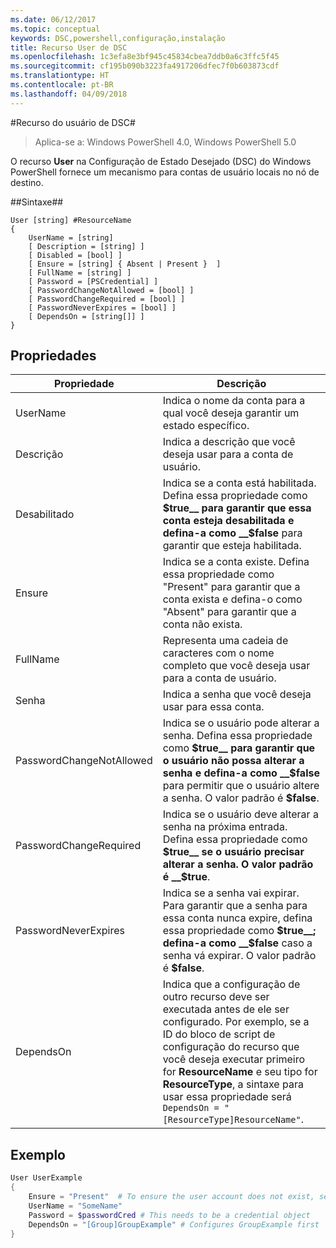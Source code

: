 ```yaml
---
ms.date: 06/12/2017
ms.topic: conceptual
keywords: DSC,powershell,configuração,instalação
title: Recurso User de DSC
ms.openlocfilehash: 1c3efa8e3bf945c45834cbea7ddb0a6c3ffc5f45
ms.sourcegitcommit: cf195b090b3223fa4917206dfec7f0b603873cdf
ms.translationtype: HT
ms.contentlocale: pt-BR
ms.lasthandoff: 04/09/2018
---
```

#<a name="dsc-user-resource"></a>Recurso do usuário de DSC#


>Aplica-se a: Windows PowerShell 4.0, Windows PowerShell 5.0


O recurso __User__ na Configuração de Estado Desejado (DSC) do Windows PowerShell fornece um mecanismo para contas de usuário locais no nó de destino.


##<a name="syntax"></a>Sintaxe##

```
User [string] #ResourceName
{
    UserName = [string]
    [ Description = [string] ]
    [ Disabled = [bool] ]
    [ Ensure = [string] { Absent | Present }  ]
    [ FullName = [string] ]
    [ Password = [PSCredential] ]
    [ PasswordChangeNotAllowed = [bool] ]
    [ PasswordChangeRequired = [bool] ]
    [ PasswordNeverExpires = [bool] ]
    [ DependsOn = [string[]] ]
}
```

## <a name="properties"></a>Propriedades
|  Propriedade  |  Descrição   |
|---|---|
| UserName| Indica o nome da conta para a qual você deseja garantir um estado específico.|
| Descrição| Indica a descrição que você deseja usar para a conta de usuário.|
| Desabilitado| Indica se a conta está habilitada. Defina essa propriedade como __$true__ para garantir que essa conta esteja desabilitada e defina-a como __$false__ para garantir que esteja habilitada.|
| Ensure| Indica se a conta existe. Defina essa propriedade como "Present" para garantir que a conta exista e defina-o como "Absent" para garantir que a conta não exista.|
| FullName| Representa uma cadeia de caracteres com o nome completo que você deseja usar para a conta de usuário.|
| Senha| Indica a senha que você deseja usar para essa conta. |
| PasswordChangeNotAllowed| Indica se o usuário pode alterar a senha. Defina essa propriedade como __$true__ para garantir que o usuário não possa alterar a senha e defina-a como __$false__ para permitir que o usuário altere a senha. O valor padrão é __$false__.|
| PasswordChangeRequired| Indica se o usuário deve alterar a senha na próxima entrada. Defina essa propriedade como __$true__ se o usuário precisar alterar a senha. O valor padrão é __$true__.|
| PasswordNeverExpires| Indica se a senha vai expirar. Para garantir que a senha para essa conta nunca expire, defina essa propriedade como __$true__; defina-a como __$false__ caso a senha vá expirar. O valor padrão é __$false__.|
| DependsOn | Indica que a configuração de outro recurso deve ser executada antes de ele ser configurado. Por exemplo, se a ID do bloco de script de configuração do recurso que você deseja executar primeiro for __ResourceName__ e seu tipo for __ResourceType__, a sintaxe para usar essa propriedade será `DependsOn = "[ResourceType]ResourceName"`.|

## <a name="example"></a>Exemplo

```powershell
User UserExample
{
    Ensure = "Present"  # To ensure the user account does not exist, set Ensure to "Absent"
    UserName = "SomeName"
    Password = $passwordCred # This needs to be a credential object
    DependsOn = "[Group]GroupExample" # Configures GroupExample first
}
```